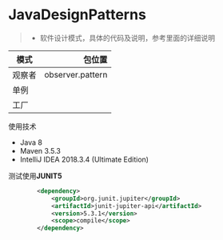 # JavaDesignPatterns
> * 软件设计模式，具体的代码及说明，参考里面的详细说明

| 模式       | 包位置   |
| --------  | -----:  |
| 观察者     | observer.pattern |
| 单例       |      |
| 工厂       |      |

使用技术
- Java 8 
- Maven 3.5.3
- IntelliJ IDEA 2018.3.4 (Ultimate Edition)


测试使用**JUNIT5**
```xml
        <dependency>
            <groupId>org.junit.jupiter</groupId>
            <artifactId>junit-jupiter-api</artifactId>
            <version>5.3.1</version>
            <scope>compile</scope>
        </dependency>
```